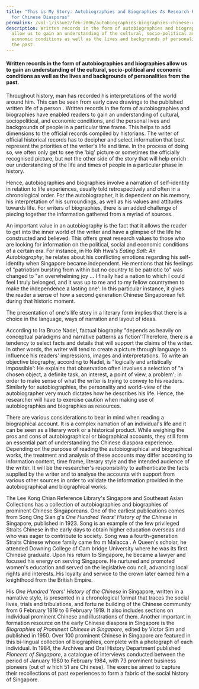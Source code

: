 ```yaml
---
title: "This is My Story: Autobiographies and Biographies As Research Resources
  for Chinese Diasporas"
permalink: /vol-1/issue2/feb-2006/autobiographies-biographies-chinese-diaspora/
description: Written records in the form of autobiographies and biographies
  allow us to gain an understanding of the cultural, socio-political and
  economic conditions as well as the lives and backgrounds of personalities from
  the past.
---
```

#### Written records in the form of autobiographies and biographies allow us to gain an understanding of the cultural, socio-political and economic conditions as well as the lives and backgrounds of personalities from the past.
 
 Throughout history, man has recorded his interpretations of the world around him. This can be seen from early cave drawings to the published written life of a person . Written records in the form of autobiographies and biographies have enabled readers to gain an understanding of cultural, sociopolitical, and economic conditions, and the personal lives and backgrounds of people in a particular time frame. This helps to add dimensions to the official records compiled by historians. The writer of official historical records has to decipher and select information that best represent the priorities of the writer's life and time. In the process of doing so, we often only get to see the 'big' picture or sometimes the officially recognised picture, but not the other side of the story that will help enrich our understanding of the life and times of people in a particular phase in history.
 
Hence, autobiographies and biographies involve a narration of self-identity in relation to life experiences, usually told retrospectively and often in a chronological order. For the autobiographer, it is dependent on his memory, his interpretation of his surroundings, as well as his values and attitudes towards life. For writers of biographies, there is an added challenge of piecing together the information gathered from a myriad of sources.

An important value in an autobiography is the fact that it allows the reader to get into the inner world of the writer and have a glimpse of the life he constructed and believed. This offers great research values to those who are looking for information on the political, social and economic conditions of a certain era. For instance, in Ho Rih Hwa's *Eating Salt: An Autobiography*, he relates about his conflicting emotions regarding his self-identity when Singapore became independent. He mentions that his feelings of "patriotism bursting from within but no country to be patriotic to" was changed to "an overwhelming joy ... I finally had a nation to which I could feel I truly belonged, and it was up to me and to my fellow countrymen to make the independence a lasting one': In this particular instance, it gives the reader a sense of how a second generation Chinese Singaporean felt during that historic moment.

The presentation of one's life story in a literary form implies that there is a choice in the language, ways of narration and layout of ideas.

According to Ira Bruce Nadel, factual biography "depends as heavily on conceptual paradigms and narrative patterns as fiction':Therefore, there is a tendency to select facts and details that will support the claims of the writer. In other words, the writer will tend to create a picture through language to influence his readers' impressions, images and interpretations. To write an objective biography, according to Nadel, is "logically and artistically impossible': He explains that observation often involves a selection of "a chosen object, a definite task, an interest, a point of view, a problem'; in order to make sense of what the writer is trying to convey to his readers. Similarly for autobiographies, the personality and world-view of the autobiographer very much dictates how he describes his life. Hence, the researcher will have to exercise caution when making use of autobiographies and biographies as resources.

There are various considerations to bear in mind when reading a biographical account. It is a complex narration of an individual's life and it can be seen as a literary work or a historical product. While weighing the pros and cons of autobiographical or biographical accounts, they still form an essential part of understanding the Chinese diaspora experience. Depending on the purpose of reading the autobiographical and biographical works, the treatment and analysis of these accounts may differ according to information content, time frame, literary style and the intended audience of the writer. It will be the researcher's responsibility to authenticate the facts supplied by the writer and to analyse the accounts with support from various other sources in order to validate the information provided in the autobiographical and biographical works.

The Lee Kong Chian Reference Library's Singapore and Southeast Asian Collections has a collection of autobiographies and biographies of prominent Chinese Singaporeans. One of the earliest publications comes from Song Ong Sian g's *One Hundred Years' History of the Chinese* in Singapore, published in 1923. Song is an example of the few privileged Straits Chinese in the early days to obtain higher education overseas and who was eager to contribute to society. Song was a fourth-generation Straits Chinese whose family came fro m Malacca . A Queen's scholar, he attended Downing College of Cam bridge University where he was its first Chinese graduate. Upon his return to Singapore, he became a lawyer and focused his energy on serving Singapore. He nurtured and promoted women's education and served on the legislative cou ncil, advancing local rights and interests. His loyalty and service to the crown later earned him a knighthood from the British Empire.

His *One Hundred Years' History of the Chinese* in Singapore, written in a narrative style, is presented in a chronological format that traces the social lives, trials and tribulations, and fortu ne building of the Chinese community from 6 February 1819 to 6 February 1919. It also includes sections on individual prominent Chinese and illustrations of them. Another important in formation resource on the early Chinese diaspora in Singapore is the *Biographies of Prominent Chinese in Singapore*, edited by Victor Sim and published in 1950. Over 100 prominent Chinese in Singapore are featured in this bi-lingual collection of biographies, complete with a photograph of each individual. In 1984, the Archives and Oral History Department published *Pioneers of Singapore*, a catalogue of interviews conducted between the period of January 1980 to February 1984, with 73 prominent business pioneers (out of w hich 51 are Chi nese). The exercise aimed to capture their recollections of past experiences to form a fabric of the social history of Singapore.

